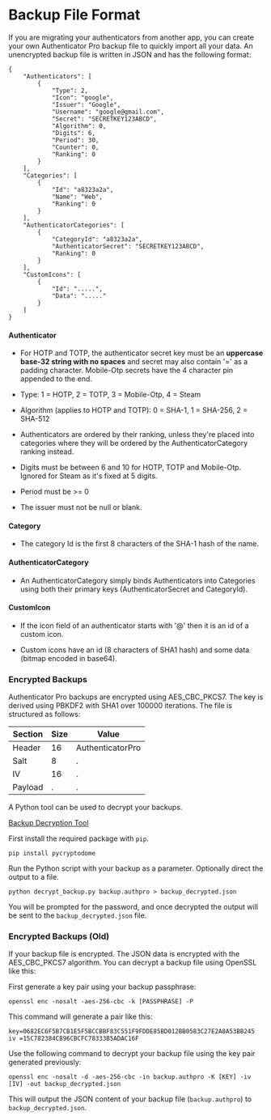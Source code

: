 # Backup File Format

If you are migrating your authenticators from another app, you can create your own Authenticator Pro backup file to quickly import all your data. An unencrypted backup file is written in JSON and has the following format:

```
{
    "Authenticators": [
        {
            "Type": 2,
            "Icon": "google",
            "Issuer": "Google",
            "Username": "google@gmail.com",
            "Secret": "SECRETKEY123ABCD",
            "Algorithm": 0,
            "Digits": 6,
            "Period": 30,
            "Counter": 0,
            "Ranking": 0
        }
    ],
    "Categories": [
        {
            "Id": "a8323a2a",
            "Name": "Web",
            "Ranking": 0
        }
    ],
    "AuthenticatorCategories": [
        {
            "CategoryId": "a8323a2a",
            "AuthenticatorSecret": "SECRETKEY123ABCD",
            "Ranking": 0
        }
    ],
    "CustomIcons": [
        {
            "Id": ".....",
            "Data": "....."
        }
    ]
}
```

#### Authenticator

* For HOTP and TOTP, the authenticator secret key must be an **uppercase base-32 string with no spaces** and secret may also contain '=' as a padding character. Mobile-Otp secrets have the 4 character pin appended to the end.

* Type: 1 = HOTP, 2 = TOTP, 3 = Mobile-Otp, 4 = Steam

* Algorithm (applies to HOTP and TOTP): 0 = SHA-1, 1 = SHA-256, 2 = SHA-512

* Authenticators are ordered by their ranking, unless they're placed into categories where they will be ordered by the AuthenticatorCategory ranking instead.

* Digits must be between 6 and 10 for HOTP, TOTP and Mobile-Otp. Ignored for Steam as it's fixed at 5 digits.

* Period must be >= 0

* The issuer must not be null or blank.

#### Category

* The category Id is the first 8 characters of the SHA-1 hash of the name.

#### AuthenticatorCategory

* An AuthenticatorCategory simply binds Authenticators into Categories using both their primary keys (AuthenticatorSecret and CategoryId).

#### CustomIcon

* If the icon field of an authenticator starts with '@' then it is an id of a custom icon.

* Custom icons have an id (8 characters of SHA1 hash) and some data (bitmap encoded in base64).

### Encrypted Backups

Authenticator Pro backups are encrypted using AES_CBC_PKCS7. The key is derived using PBKDF2 with SHA1 over 100000 iterations.
The file is structured as follows:

| Section | Size | Value            |
|---------|------|------------------|
| Header  | 16   | AuthenticatorPro |
| Salt    | 8    | .                |
| IV      | 16   | .                |
| Payload | .    | .                |

A Python tool can be used to decrypt your backups.

[Backup Decryption Tool](https://github.com/jamie-mh/AuthenticatorPro/blob/master/extra/decrypt_backup.py)

First install the required package with ``pip``.

```
pip install pycryptodome
```

Run the Python script with your backup as a parameter. Optionally direct the output to a file.

```
python decrypt_backup.py backup.authpro > backup_decrypted.json
```

You will be prompted for the password, and once decrypted the output will be sent to the ``backup_decrypted.json`` file.

### Encrypted Backups (Old)

If your backup file is encrypted. The JSON data is encrypted with the AES_CBC_PKCS7 algorithm. You can decrypt a backup file using OpenSSL like this:

First generate a key pair using your backup passphrase:

```
openssl enc -nosalt -aes-256-cbc -k [PASSPHRASE] -P
```

This command will generate a pair like this:

```
key=0682EC6F5B7CB1E5F5BCCBBF83C551F9FDDE85BD012BB0583C27E2A0A53BB245
iv =15C782384C896CBCFC78333B5ADAC16F
```

Use the following command to decrypt your backup file using the key pair generated previously:

```
openssl enc -nosalt -d -aes-256-cbc -in backup.authpro -K [KEY] -iv [IV] -out backup_decrypted.json
```

This will output the JSON content of your backup file (`backup.authpro`) to `backup_decrypted.json`.
